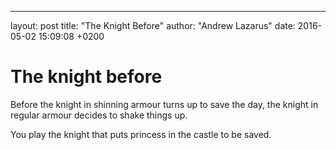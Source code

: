 ---
layout: post
title: "The Knight Before"
author: "Andrew Lazarus"
date: 2016-05-02 15:09:08 +0200

# The knight before
Before the knight in shinning armour turns up to save the day,
the knight in regular armour decides to shake things up.

You play the knight that puts princess in the castle to be saved.
